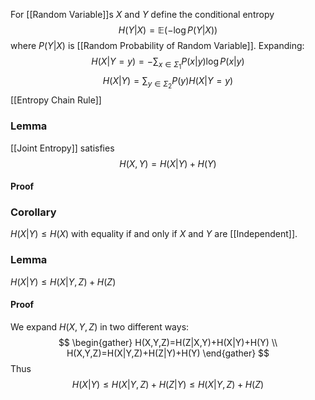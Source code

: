 For [[Random Variable]]s $X$ and $Y$ define the conditional entropy
$$
H(Y|X) = \mathbb{E}(-\log P(Y|X))
$$
where $P(Y|X)$ is [[Random Probability of Random Variable]].
Expanding:
$$
H(X|Y=y)=-\sum_{x\in \Sigma_{1}}P(x|y)\log P(x|y)
$$
$$
H(X|Y)=\sum_{y\in \Sigma_{2}}P(y)H(X|Y=y)
$$
[[Entropy Chain Rule]]
### Lemma
[[Joint Entropy]] satisfies
$$
H(X,Y)=H(X|Y)+H(Y)
$$
#### Proof
### Corollary 
$H(X|Y)\leq H(X)$ with equality if and only if $X$ and $Y$ are [[Independent]].

### Lemma
$H(X|Y)\leq H(X|Y,Z)+H(Z)$
#### Proof
We expand $H(X,Y,Z)$ in two different ways:
$$
\begin{gather}
H(X,Y,Z)=H(Z|X,Y)+H(X|Y)+H(Y) \\
H(X,Y,Z)=H(X|Y,Z)+H(Z|Y)+H(Y)
\end{gather}
$$
Thus
$$
H(X|Y)\leq H(X|Y,Z)+H(Z|Y)\leq H(X|Y,Z)+H(Z)
$$
